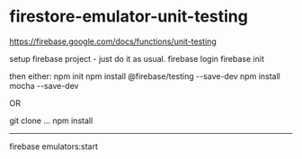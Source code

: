 # firestore-emulator-unit-testing

https://firebase.google.com/docs/functions/unit-testing



setup firebase project - just do it as usual.
firebase login
firebase init

then either:
npm init
npm install @firebase/testing --save-dev
npm install mocha --save-dev

OR
 
git clone ...
npm install

----
firebase emulators:start